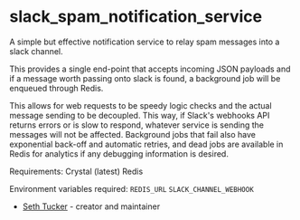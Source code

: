 # slack_spam_notification_service
 A simple but effective notification service to relay spam messages into a slack channel.

 This provides a single end-point that accepts incoming JSON payloads and if a message worth passing onto slack is found, a background job will be enqueued through Redis.

 This allows for web requests to be speedy logic checks and the actual message sending to be decoupled. This way, if Slack's webhooks API returns errors or is slow to respond, whatever service is sending the messages will not be affected. Background jobs that fail also have exponential back-off and automatic retries, and dead jobs are available in Redis for analytics if any debugging information is desired.


 Requirements:
 Crystal (latest)
 Redis

 Environment variables required:
 `REDIS_URL`
 `SLACK_CHANNEL_WEBHOOK`


- [Seth Tucker](https://github.com/crimson-knight) - creator and maintainer
